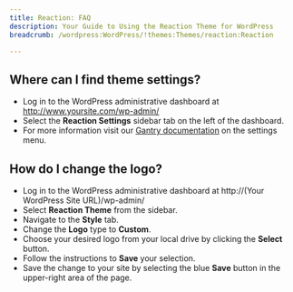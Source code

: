 ```yaml
---
title: Reaction: FAQ
description: Your Guide to Using the Reaction Theme for WordPress
breadcrumb: /wordpress:WordPress/!themes:Themes/reaction:Reaction

---
```


Where can I find theme settings?
-----
* Log in to the WordPress administrative dashboard at http://www.yoursite.com/wp-admin/
* Select the **Reaction Settings** sidebar tab on the left of the dashboard.
* For more information visit our [Gantry documentation](http://gantry-framework.org/documentation/wordpress/configure/) on the settings menu.

How do I change the logo?
-----

* Log in to the WordPress administrative dashboard at http://(Your WordPress Site URL)/wp-admin/
* Select **Reaction Theme** from the sidebar.
* Navigate to the **Style** tab.
* Change the **Logo** type to **Custom**.
* Choose your desired logo from your local drive by clicking the **Select** button.
* Follow the instructions to **Save** your selection.
* Save the change to your site by selecting the blue **Save** button in the upper-right area of the page.

[gantry]: http://gantry-framework.org/documentation/wordpress/configure/